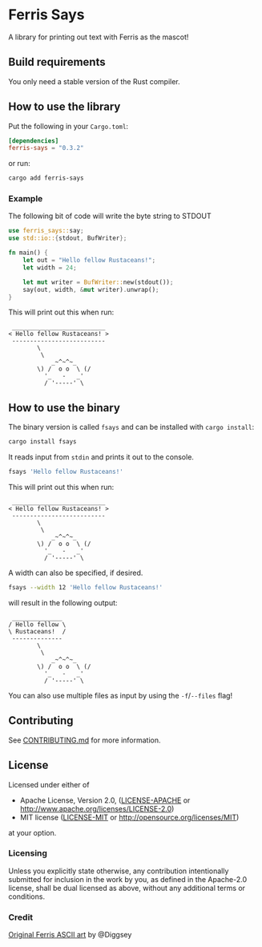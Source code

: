 # Ferris Says

A library for printing out text with Ferris as the mascot!

## Build requirements

You only need a stable version of the Rust compiler.

## How to use the library

Put the following in your `Cargo.toml`:

```toml
[dependencies]
ferris-says = "0.3.2"
```

or run:

```sh
cargo add ferris-says
```

### Example

The following bit of code will write the byte string to STDOUT

```rust
use ferris_says::say;
use std::io::{stdout, BufWriter};

fn main() {
    let out = "Hello fellow Rustaceans!";
    let width = 24;

    let mut writer = BufWriter::new(stdout());
    say(out, width, &mut writer).unwrap();
}
```

This will print out this when run:

```plain
 __________________________
< Hello fellow Rustaceans! >
 --------------------------
        \
         \
            _~^~^~_
        \) /  o o  \ (/
          '_   -   _'
          / '-----' \
```

## How to use the binary

The binary version is called `fsays` and can be installed with `cargo install`:

```bash
cargo install fsays
```

It reads input from `stdin` and prints it out to the console.

```bash
fsays 'Hello fellow Rustaceans!'
```

This will print out this when run:

```plain
 __________________________
< Hello fellow Rustaceans! >
 --------------------------
        \
         \
            _~^~^~_
        \) /  o o  \ (/
          '_   -   _'
          / '-----' \
```

A width can also be specified, if desired.

```bash
fsays --width 12 'Hello fellow Rustaceans!'
```

will result in the following output:

```plain
 ______________
/ Hello fellow \
\ Rustaceans!  /
 --------------
        \
         \
            _~^~^~_
        \) /  o o  \ (/
          '_   -   _'
          / '-----' \
```

You can also use multiple files as input by using the `-f`/`--files` flag!

## Contributing
See [CONTRIBUTING.md](CONTRIBUTING.md) for more information.

## License

Licensed under either of

 * Apache License, Version 2.0, ([LICENSE-APACHE](LICENSE-APACHE) or http://www.apache.org/licenses/LICENSE-2.0)
 * MIT license ([LICENSE-MIT](LICENSE-MIT) or http://opensource.org/licenses/MIT)

at your option.

### Licensing

Unless you explicitly state otherwise, any contribution intentionally submitted
for inclusion in the work by you, as defined in the Apache-2.0 license, shall be
dual licensed as above, without any additional terms or conditions.

### Credit
[Original Ferris ASCII art](https://www.reddit.com/r/rust/comments/52vb6y/animated_ferris_the_rustacean/d7phkyh/) by @Diggsey

